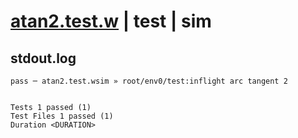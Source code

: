 # [atan2.test.w](../../../../../../examples/tests/sdk_tests/math/atan2.test.w) | test | sim

## stdout.log
```log
pass ─ atan2.test.wsim » root/env0/test:inflight arc tangent 2
 
 
Tests 1 passed (1)
Test Files 1 passed (1)
Duration <DURATION>
```

